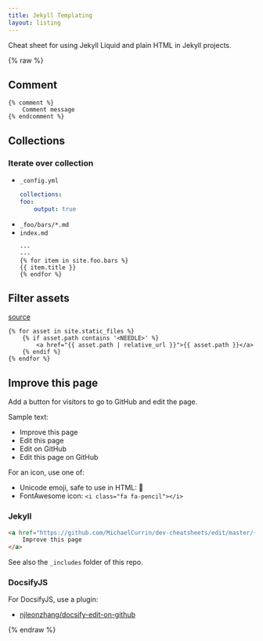 ```yaml
---
title: Jekyll Templating
layout: listing
---
```


Cheat sheet for using Jekyll Liquid and plain HTML in Jekyll projects.

{% raw %}

## Comment

```liquid
{% comment %}
    Comment message
{% endcomment %}
```

## Collections

### Iterate over collection

- `_config.yml`
    ```yaml
    collections:
    foo:
        output: true
    ```
- `_foo/bars/*.md`
- `index.md`
    ```liquid
    ---
    ---
    {% for item in site.foo.bars %}
    {{ item.title }}
    {% endfor %}
    ```


## Filter assets

[source](https://stackoverflow.com/questions/17677094/jekyll-for-loop-over-all-images-in-a-folder)

```liquid
{% for asset in site.static_files %}
    {% if asset.path contains '<NEEDLE>' %}
        <a href="{{ asset.path | relative_url }}">{{ asset.path }}</a>
    {% endif %}
{% endfor %}
```


## Improve this page

Add a button for visitors to go to GitHub and edit the page.

Sample text:

- Improve this page
- Edit this page
- Edit on GitHub
- Edit this page on GitHub

For an icon, use one of:

- Unicode emoji, safe to use in HTML: 📝
- FontAwesome icon: `<i class="fa fa-pencil"></i>`

### Jekyll

```html
<a href="https://github.com/MichaelCurrin/dev-cheatsheets/edit/master/{{ page.path }}">
    Improve this page
</a>
```

See also the `_includes` folder of this repo.


### DocsifyJS

For DocsifyJS, use a plugin:

- [njleonzhang/docsify-edit-on-github](https://github.com/njleonzhang/docsify-edit-on-github)

{% endraw %}
